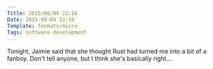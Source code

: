 ```yaml
---
Title: 2015/08/09 22:16
Date: 2015-08-09 22:16
Template: formats/micro
Tags: software development
...
```


Tonight, Jaimie said that she thought Rust had turned me into a bit of a fanboy.
Don't tell anyone, but I think she's basically right...
